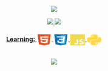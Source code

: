 <p align="center">
  <img src="https://github.com/maxinocencio/maxinocencio/blob/main/bem%20vindo.png?raw=true" />
</p>

 <div align="center">
  <a href="https://github.com/maxinocencio">
  <img height="160em" src="https://github-readme-stats.vercel.app/api?username=maxinocencio&show_icons=true&theme=shades-of-purple&include_all_commits=true&count_private=true"/>
  <img height="160em" src="https://github-readme-stats.vercel.app/api/top-langs/?username=maxinocencio&layout=compact&langs_count=16&theme=shades-of-purple"/>
<div>
<div style="display: inline_block">
  <h3 align="center">Learning:
  <img align="center" height="30" width="40" src="https://raw.githubusercontent.com/devicons/devicon/master/icons/html5/html5-original.svg">
  <img align="center" height="30" width="40" src="https://raw.githubusercontent.com/devicons/devicon/master/icons/css3/css3-original.svg">
  <img align="center" height="30" width="40" src="https://raw.githubusercontent.com/devicons/devicon/master/icons/javascript/javascript-plain.svg">
  <img align="center" height="30" width="40" src="https://raw.githubusercontent.com/devicons/devicon/master/icons/python/python-plain.svg">
</div>
  <br>
  <img align="center" src="https://assets.change.org/photos/9/ea/kp/xOEakPOLpNNhOUd-1600x900-noPad.jpg?1539704331">
